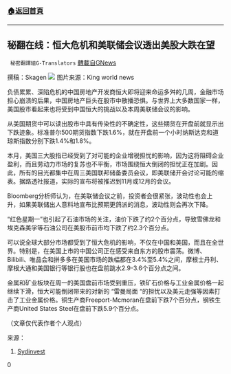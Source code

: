 ###  [:house:返回首頁](https://github.com/ourhimalayas/txt)
---


## 秘翻在线：恒大危机和美联储会议透出美股大跌在望
` 秘密翻譯組G-Translators` [轉載自GNews](https://gnews.org/zh-hans/1544476/)

撰稿：Skagen
![](https://assets.gnews.org/wp-content/uploads/2021/09/3-57-e1632151860177.jpg)
图片来源：King world news

负债累累、深陷危机的中国房地产开发商恒大即将迎来命运多舛的几周，金融市场担心崩溃的后果，中国房地产巨头在股市中散播恐惧。与世界上大多数国家一样，美国股市看起来也将受到中国恒大的挑战以及本周美联储会议的影响。

从美国期货中可以读出股市中具有传染性的不确定性，这些期货在开盘前就显示出下跌迹象。标准普尔500期货指数下跌1.6%，就在开盘前一个小时纳斯达克和道琼斯指数分别下跌1.4%和1.8%。

本月，美国三大股指已经受到了对可能的企业增税担忧的影响，因为这将阻碍企业盈利，而且劳动力市场的复苏也不平衡，市场围绕恒大倒闭的担忧正在加剧。因此，所有的目光都集中在周三美国联邦储备委员会议，即美联储开会讨论可能的缩表。据路透社报道，实际的宣布将被推迟到11月或12月的会议。

Bloomberg分析师认为，在美联储会议之前，投资者会很紧张，波动性也会上升，如果美联储出人意料地宣布比预期更鸽派的消息，波动性则会再次下降。

“红色星期一”也引起了石油市场的关注，油价下跌了约2个百分点，导致雪佛龙和埃克森美孚等石油公司在美股市前市均下跌了约2.3个百分点。

可以说全球大部分市场都受到了恒大危机的影响，不仅在中国和美国，而且在全世界。特别是，在美国上市的中国公司正在感受来自东方的股市震荡。微博、Bilibili、唯品会和拼多多在美国市场的跌幅都在3.4%至5.4%之间，摩根士丹利、摩根大通和美国银行等银行股也在盘前跳水2.9-3.6个百分点之间。

金属和矿业板块在周一的美国盘前市场受到重压，铁矿石价格与工业金属价格一起继续下滑，恒大可能倒闭带来的对新的 “雷曼局面 “的担忧以及美元走强等因素打击了工业金属价格。铜生产商Freeport-Mcmoran在盘前下跌7个百分点，钢铁生产商United States Steel在盘前下跌5.9个百分点。

（文章仅代表作者个人观点）

来源：

1. [Sydinvest](https://www.sydinvest.dk/nyheder/usa/tendens-store-fald-i-sigte-evergrande-og-fed-m%C3%B8de?Action=1&amp;PID=9258)


0
